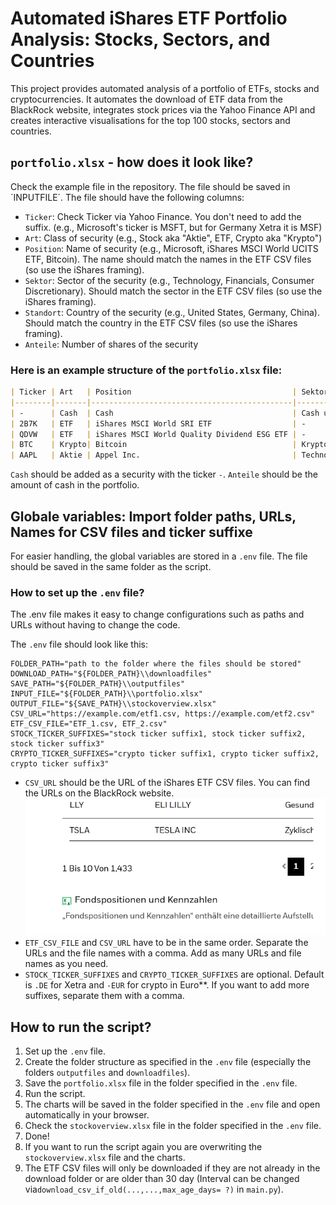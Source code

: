 # **Automated iShares ETF Portfolio Analysis: Stocks, Sectors, and Countries**

This project provides automated analysis of a portfolio of ETFs, stocks and cryptocurrencies. It automates the download of ETF data from the BlackRock website, integrates stock prices via the Yahoo Finance API and creates interactive visualisations for the top 100 stocks, sectors and countries.

## **`portfolio.xlsx` - how does it look like?**

Check the example file in the repository. The file should be saved in ´INPUTFILE´. 
The file should have the following columns:

- `Ticker`: Check Ticker via Yahoo Finance. You don't need to add the suffix. (e.g., Microsoft's ticker is MSFT, but for Germany Xetra it is MSF)
- `Art`: Class of security (e.g., Stock aka "Aktie", ETF, Crypto aka "Krypto")
- `Position`: Name of security (e.g., Microsoft, iShares MSCI World UCITS ETF, Bitcoin). The name should match the names in the ETF CSV files (so use the iShares framing).
- `Sektor`: Sector of the security (e.g., Technology, Financials, Consumer Discretionary). Should match the sector in the ETF CSV files (so use the iShares framing).
- `Standort`: Country of the security (e.g., United States, Germany, China). Should match the country in the ETF CSV files (so use the iShares framing).
- `Anteile`: Number of shares of the security

### **Here is an example structure of the `portfolio.xlsx` file:**
```markdown
| Ticker | Art   | Position                                    | Sektor                  | Standort     | Anteile |
|--------|-------|---------------------------------------------|-------------------------|--------------|---------|
| -      | Cash  | Cash                                        | Cash und/oder Derivate  | Cash (Euro)  | 1000    |
| 2B7K   | ETF   | iShares MSCI World SRI ETF                  | -                       | -            | 1000    |
| QDVW   | ETF   | iShares MSCI World Quality Dividend ESG ETF | -                       | -            | 500     |
| BTC    | Krypto| Bitcoin                                     | Krypto                  | Krypto       | 1       |
| AAPL   | Aktie | Appel Inc.                                  | Technologie             | USA          | 100     |
```
`Cash` should be added as a security with the ticker `-`. `Anteile` should be the amount of cash in the portfolio.

## **Globale variables: Import folder paths, URLs, Names for CSV files and ticker suffixe**
For easier handling, the global variables are stored in a `.env` file. The file should be saved in the same folder as the script.

### **How to set up the `.env` file?**
The .env file makes it easy to change configurations such as paths and URLs without having to change the code.

The `.env` file should look like this:
```dotenv
FOLDER_PATH="path to the folder where the files should be stored"
DOWNLOAD_PATH="${FOLDER_PATH}\\downloadfiles"
SAVE_PATH="${FOLDER_PATH}\\outputfiles"
INPUT_FILE="${FOLDER_PATH}\\portfolio.xlsx"
OUTPUT_FILE="${SAVE_PATH}\\stockoverview.xlsx"
CSV_URL="https://example.com/etf1.csv, https://example.com/etf2.csv"
ETF_CSV_FILE="ETF_1.csv, ETF_2.csv"
STOCK_TICKER_SUFFIXES="stock ticker suffix1, stock ticker suffix2, stock ticker suffix3"
CRYPTO_TICKER_SUFFIXES="crypto ticker suffix1, crypto ticker suffix2, crypto ticker suffix3"
```
- `CSV_URL` should be the URL of the iShares ETF CSV files. You can find the URLs on the BlackRock website.
![iShares_CSV_download_path.png](iShares_CSV_download_path.png)
- `ETF_CSV_FILE` and `CSV_URL` have to be in the same order. Separate the URLs and the file names with a comma. Add as many URLs and file names as you need.
- `STOCK_TICKER_SUFFIXES` and `CRYPTO_TICKER_SUFFIXES` are optional. Default is `.DE` for Xetra and `-EUR` for crypto in Euro**. If you want to add more suffixes, separate them with a comma.

## **How to run the script?**

1. Set up the `.env` file.
2. Create the folder structure as specified in the `.env` file (especially the folders `outputfiles` and `downloadfiles`).
3. Save the `portfolio.xlsx` file in the folder specified in the `.env` file.
4. Run the script. 
5. The charts will be saved in the folder specified in the `.env` file and open automatically in your browser.
6. Check the `stockoverview.xlsx` file in the folder specified in the `.env` file. 
7. Done!
8. If you want to run the script again you are overwriting the `stockoverview.xlsx` file and the charts.
9. The ETF CSV files will only be downloaded if they are not already in the download folder or are older than 30 day (Interval can be changed via`download_csv_if_old(...,...,max_age_days= ?)` in `main.py`).